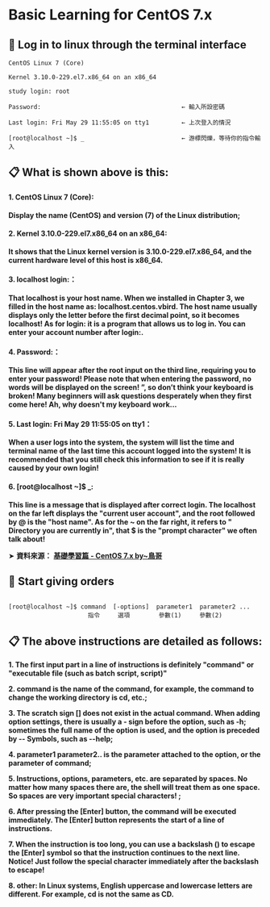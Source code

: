 # Basic Learning for CentOS 7.x

## 📣 Log in to linux through the terminal interface

```
CentOS Linux 7 (Core)

Kernel 3.10.0-229.el7.x86_64 on an x86_64

study login: root

Password:                                       ← 輸入所設密碼

Last login: Fri May 29 11:55:05 on tty1         ← 上次登入的情況

[root@localhost ~]$ _                           ← 游標閃爍，等待你的指令輸入
```

## 📋 What is shown above is this:

#### 1. CentOS Linux 7 (Core):
**Display the name (CentOS) and version (7) of the Linux distribution;**


#### 2. Kernel 3.10.0-229.el7.x86_64 on an x86_64:
**It shows that the Linux kernel version is 3.10.0-229.el7.x86_64, and the current hardware level of this host is x86_64.**


#### 3. localhost login:：
**That localhost is your host name. When we installed in Chapter 3, we filled in the host name as: localhost.centos.vbird. The host name usually displays only the letter before the first decimal point, so it becomes localhost! As for login: it is a program that allows us to log in. You can enter your account number after login:.**


#### 4. Password:：
**This line will appear after the root input on the third line, requiring you to enter your password! Please note that when entering the password, no words will be displayed on the screen! ”, so don’t think your keyboard is broken! Many beginners will ask questions desperately when they first come here! Ah, why doesn't my keyboard work...**

#### 5. Last login: Fri May 29 11:55:05 on tty1：
**When a user logs into the system, the system will list the time and terminal name of the last time this account logged into the system! It is recommended that you still check this information to see if it is really caused by your own login!**

#### 6. [root@localhost ~]$ _:
**This line is a message that is displayed after correct login. The localhost on the far left displays the "current user account", and the root followed by @ is the "host name". As for the ~ on the far right, it refers to " Directory you are currently in", that $ is the "prompt character" we often talk about!**



➤  **資料來源：** [**基礎學習篇 - CentOS 7.x by~鳥哥**](https://linux.vbird.org/linux_basic/centos7/0160startlinux.php) 




## 📣 Start giving orders


```

[root@localhost ~]$ command  [-options]  parameter1  parameter2 ...
                      指令     選項        參數(1)     參數(2)

```


## 📋 The above instructions are detailed as follows:

**1. The first input part in a line of instructions is definitely "command" or "executable file (such as batch script, script)"**

**2. command is the name of the command, for example, the command to change the working directory is cd, etc.;**

**3. The scratch sign [] does not exist in the actual command. When adding option settings, there is usually a - sign before the option, such as -h; sometimes the full name of the option is used, and the option is preceded by -- Symbols, such as --help;**

**4. parameter1 parameter2.. is the parameter attached to the option, or the parameter of command;**

**5. Instructions, options, parameters, etc. are separated by spaces. No matter how many spaces there are, the shell will treat them as one space. So spaces are very important special characters! ;**

**6. After pressing the [Enter] button, the command will be executed immediately. The [Enter] button represents the start of a line of instructions.**

**7. When the instruction is too long, you can use a backslash (\) to escape the [Enter] symbol so that the instruction continues to the next line. Notice! Just follow the special character immediately after the backslash to escape!**

**8. other:
In Linux systems, English uppercase and lowercase letters are different. For example, cd is not the same as CD.**




